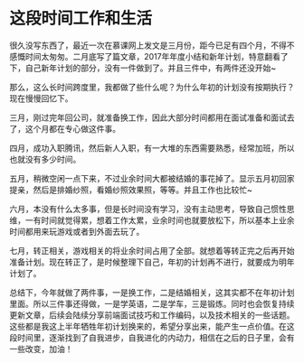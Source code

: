 # 这段时间工作和生活 

很久没写东西了，最近一次在慕课网上发文是三月份，距今已足有四个月，不得不感慨时间太匆匆。二月底写了篇文章，2017年年度小结和新年计划，特意翻看了下，自己新年计划的部分，没有一件做到了。并且三件中，有两件还没开始~

那么，这么长时间跨度里，我都做了些什么呢？为什么年初的计划没有按期执行？现在慢慢回忆下。

三月，刚过完年回公司，就准备换工作，因此大部分时间都用在面试准备和面试去了，这个月都在专心做这件事。

四月，成功入职腾讯，然后新人入职，有一大堆的东西需要熟悉，经常加班，所以也就没有多少时间。

五月，稍微空闲一点下来，不过业余时间大都被结婚的事花掉了。显示五月初回家提亲，然后是排婚纱照，看婚纱照效果照，等等。并且工作也比较忙~

六月，本没有什么太多事，但是长时间没有学习，没有主动思考，导致自己惯性思维，一有时间就觉得累，想着工作太累，业余时间也就要放松下，所以基本上业余时间都用来玩游戏或者到外面去玩了。

七月，转正相关，游戏相关的将业余时间占用了全部。就想着等转正完之后再开始准备计划。现在转正了，是时候整理下自己，年初的计划再不进行，就要成为明年计划了。

总结下，今年就做了两件事，一是换工作，二是结婚相关，这其实都不在年初计划里面。所以三件事还得做，一是学英语，二是学车，三是锻炼。同时也会恢复持续更新文章，后续会陆续分享前端面试技巧和工作编码，以及技术相关的一些话题。这些都是我这上半年牺牲年初计划换来的，希望分享出来，能产生一点价值。在这段时间里，逐渐找到了自我进步，自我进化的内动力，相信在之后的日子里，会有一些改变，加油！

